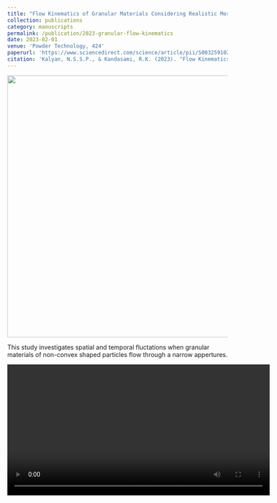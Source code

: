 ```yaml
---
title: "Flow Kinematics of Granular Materials Considering Realistic Morphology"
collection: publications
category: manuscripts
permalink: /publication/2023-granular-flow-kinematics
date: 2023-02-01
venue: 'Powder Technology, 424'
paperurl: 'https://www.sciencedirect.com/science/article/pii/S0032591023003005'
citation: 'Kalyan, N.S.S.P., & Kandasami, R.K. (2023). "Flow Kinematics of Granular Materials Considering Realistic Morphology." <i>Powder Technology</i>, 424.'
---
```


<img src="https://pkc137.github.io/sudo_template_website/images/image_1_web.png" width="600">

This study investigates spatial and temporal fluctations when granular materials of non-convex shaped particles flow through a narrow appertures.

<video width="600" controls>
  <source src="https://pkc137.github.io/sudo_template_website/images/Velocity Flutuations.mp4" type="video/mp4">
  Your browser does not support the video tag.
</video>